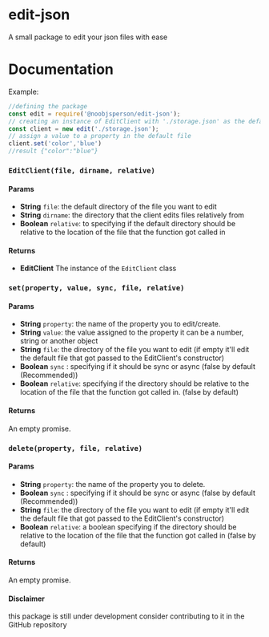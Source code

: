 # edit-json
A small package to edit your json files with ease
# Documentation
Example:
```js
//defining the package
const edit = require('@noobjsperson/edit-json');
// creating an instance of EditClient with './storage.json' as the default file
const client = new edit('./storage.json');
// assign a value to a property in the default file
client.set('color','blue')
//result {"color":"blue"}
```
### `EditClient(file, dirname, relative)`

#### Params

- **String** `file`: the default directory of the file you want to edit
- **String** `dirname`: the directory that the client edits files relatively from
- **Boolean** `relative`: to specifying if the default directory should be relative to the location of the file that the function got called in

#### Returns

- **EditClient** The instance of the `EditClient` class

### `set(property, value, sync, file, relative)`

#### Params

  * **String** `property`: the name of the property you to edit/create.
  * **String** `value`: the value assigned to the property it can be a number, string or another object
  * **String** `file`: the directory of the file you want to edit (if empty it'll edit the default file that got passed to the EditClient's constructor)
  * **Boolean** `sync` : specifying if it should be sync or async (false by default (Recommended))
  * **Boolean** `relative`: specifying if the directory should be relative to the location of the file that the function got called in. (false by default)
  
#### Returns
  
An empty promise.

### `delete(property, file, relative)`

#### Params

* **String** `property`: the name of the property you to delete.
* **Boolean** `sync` : specifying if it should be sync or async (false by default (Recommended))
* **String** `file`: the directory of the file you want to edit (if empty it'll edit the default file that got passed to the EditClient's constructor)
* **Boolean** `relative`: a boolean specifying if the directory should be relative to the location of the file that the function got called in (false by default)

#### Returns

An empty promise.

#### Disclaimer
this package is still under development consider contributing to it in the GitHub repository


